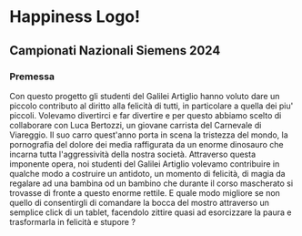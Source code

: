 # Happiness Logo!
## Campionati Nazionali Siemens 2024

### Premessa
Con questo progetto gli studenti del Galilei Artiglio hanno voluto dare un piccolo contributo al diritto alla felicità di tutti, in particolare a quella dei piu' piccoli.
Volevamo divertirci e far divertire e per questo abbiamo scelto di collaborare con Luca Bertozzi, un giovane carrista del Carnevale di Viareggio. Il suo carro quest'anno porta in scena la tristezza del mondo, la pornografia del dolore dei media raffigurata da un enorme dinosauro che incarna tutta l'aggressività della nostra società. Attraverso questa imponente opera, noi studenti del Galilei Artiglio volevamo contribuire in qualche modo a costruire un antidoto, un momento di felicità, di magia da regalare ad una bambina od un bambino che durante il corso mascherato si trovasse di fronte a questo enorme rettile. E quale modo migliore se non quello di consentirgli di comandare la bocca del mostro attraverso un semplice click di un tablet, facendolo zittire quasi ad esorcizzare la paura e trasformarla in felicità e stupore ?






